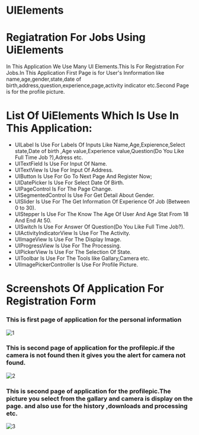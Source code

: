 # UIElements

# Regiatration For Jobs Using UiElements
In This Application We Use Many UI Elements.This Is For Registration For Jobs.In This Application First Page is for User's Innformation like name,age,gender,state,date of birth,address,question,experience,page,activity indicator etc.Second Page is for the profile picture.

# List Of UiElements Which Is Use In This Application:
* UILabel Is Use For Labels Of Inputs Like Name,Age,Expierence,Select state,Date of birth ,Age value,Experience value,Question(Do You Like Full Time Job ?),Adress etc.
* UITextField Is Use For Input Of Name.
* UITextView Is Use For Input Of Address.
* UIButton Is Use For Go To Next Page And Register Now;
* UIDatePicker Is Use For Select Date Of Birth.
* UIPageControl Is For The Page Change.
* UISegmentedControl Is Use For Get Detail About Gender.
* UISlider Is Use For The Get Information Of Experience Of Job (Between 0 to 30).
* UIStepper Is Use For The Know The Age Of User And Age Stat From 18 And End At 50.
* UISwitch Is Use For Answer Of Question(Do You Like Full Time Job?).
* UIActivityIndicatorView Is Use For The Activity.
* UIImageView Is Use For The Display Image.
* UIProgressView Is Use For The Processing.
* UIPickerView Is Use For The Selection Of State.
* UIToolbar Is Use For The Tools like Gallary,Camera etc.
* UIImagePickerController Is Use For Profile Picture.


# Screenshots Of Application For Registration Form
### This is first page of application for the personal information
![1](https://user-images.githubusercontent.com/81640415/122795500-06483b80-d2db-11eb-8914-9bdf54d94368.png)

### This is second page of application for the profilepic.if the camera is not found then it gives you the alert for camera not found.
![2](https://user-images.githubusercontent.com/81640415/122795782-48717d00-d2db-11eb-95b7-806af35a3dbc.png)

### This is second page of application for the profilepic.The picture you select from the gallary and camera is display on the page. and also use for the history ,downloads and processing etc.
![3](https://user-images.githubusercontent.com/81640415/122795904-6b9c2c80-d2db-11eb-96f2-e0d98a96c0ff.png)
